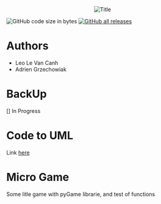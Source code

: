 <p align="center">
	<img src="https://see.fontimg.com/api/renderfont4/dEqR/eyJyIjoiZnMiLCJoIjoxMDEsInciOjEwMDAsImZzIjoxMDEsImZnYyI6IiM5QkVGREQiLCJiZ2MiOiIjRkZGRkZGIiwidCI6MX0/R2l0IGR1IGJsZWQ/lemon-jelly-personal-use.png" alt="Title">
</p>

![GitHub code size in bytes](https://img.shields.io/github/languages/code-size/Rouxhero/GitDuBled?style=flat-square)
[![GitHub all releases](https://img.shields.io/github/downloads/Rouxhero/GitDuBled/total)](https://github.com/Rouxhero/GitDuBled/archive/refs/tags/V1.1.zip)
# Authors

- Leo Le Van Canh
- Adrien Grzechowiak


# BackUp

[] In Progress

# Code to UML 

Link [here](https://github.com/Rouxhero/GitDuBled/tree/master/%5BCodeToUml%5D)

# Micro Game

Some litle game with pyGame librarie, and test of functions
